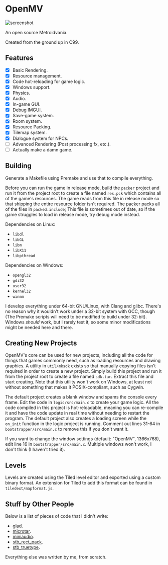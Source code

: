 # OpenMV

![screenshot](https://raw.githubusercontent.com/veridisquot/openmv/master/media/001.png)

An open source Metroidvania.

Created from the ground up in C99.

## Features
 - [x] Basic Rendering.
 - [x] Resource management.
 - [x] Code hot-reloading for game logic.
 - [x] Windows support.
 - [x] Physics.
 - [x] Audio.
 - [x] In-game GUI.
 - [x] Debug IMGUI.
 - [x] Save-game system.
 - [x] Room system.
 - [x] Resource Packing.
 - [x] Tilemap system.
 - [x] Dialogue system for NPCs.
 - [ ] Advanced Rendering (Post processing fx, etc.).
 - [ ] Actually make a damn game.

## Building
Generate a Makefile using Premake and use that to compile everything.

Before you can run the game in release mode, build the `packer` project and run
it from the project root to create a file named `res.pck` which contains all of
the game's resources. The game reads from this file in release mode so that
shipping the entire resource folder isn't required. The packer packs all of
the files in `packed.include`; This file is sometimes out of date, so if the
game struggles to load in release mode, try debug mode instead.

Dependencies on Linux:
 - `libdl`
 - `libGL`
 - `libm`
 - `libX11`
 - `libpthread`

Dependencies on Windows:
 - `opengl32`
 - `gdi32`
 - `user32`
 - `kernel32`
 - `winmm`

I develop everything under 64-bit GNU/Linux, with Clang and glibc. There's no
reason why it wouldn't work under a 32-bit system with GCC, though (The Premake
scripts will need to be modified to build under 32-bit). Windows *should* work,
but I rarely test it, so some minor modifications might be needed here and there.

## Creating New Projects
OpenMV's core can be used for new projects, including all the code for things
that games commonly need, such as loading resources and drawing graphics. A
utility in `util/mksdk` exists so that manually copying files isn't required
in order to create a new project. Simply build this project and run it from
the project root to create a file named `sdk.tar`. Extract this file and
start creating. Note that this utility won't work on Windows, at least
not without something that makes it POSIX-compliant, such as Cygwin.

The default project creates a blank window and spams the console every
frame. Edit the code in `logic/src/main.c` to create your game logic. All the
code compiled in this project is hot-reloadable, meaning you can re-compile
it and have the code update in real time without needing to restart the program.
The default project also creates a loading screen while the `on_init` function
in the logic project is running. Comment out lines 31-64 in
`bootstrapper/src/main.c` to remove this if you don't want it.

If you want to change the window settings (default: "OpenMV", 1366x768), edit
line 16 in `bootstrapper/src/main.c`. Multiple windows won't work, I don't
think (I haven't tried it).

## Levels
Levels are created using the Tiled level editor and exported using a custom binary
format. An extension for Tiled to add this format can be found in
`tiledext/mapformat.js`.

## Stuff by Other People
Below is a list of pieces of code that I didn't write:
 - [glad](https://github.com/Dav1dde/glad).
 - [microtar](https://github.com/rxi/microtar).
 - [miniaudio](https://miniaud.io/index.html).
 - [stb_rect_pack](https://github.com/nothings/stb/blob/master/stb_rect_pack.h).
 - [stb_truetype](https://github.com/nothings/stb/blob/master/stb_truetype.h).

Everything else was written by me, from scratch.
